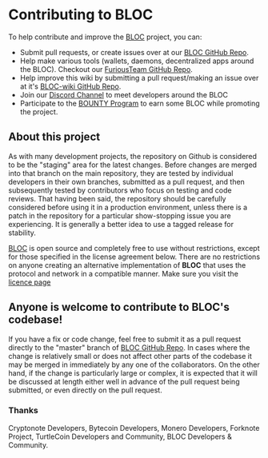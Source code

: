 # **Contributing to BLOC**

To help contribute and improve the [BLOC](https://bloc.money) project, you can:

* Submit pull requests, or create issues over at our [BLOC GitHub Repo](https://github.com/furiousteam/BLOC).
* Help make various tools (wallets, daemons, decentralized apps around the BLOC). Checkout our [FuriousTeam GitHub Repo](https://github.com/furiousteam).
* Help improve this wiki by submitting a pull request/making an issue over at it's [BLOC-wiki GitHub Repo](https://github.com/furiousteam/BLOC-wiki).
* Join our [Discord Channel](https://discord.gg/5Buudya) to meet developers around the BLOC
* Participate to the [BOUNTY Program](../guides/dashboard.md) to earn some BLOC while promoting the project.

## **About this project**

As with many development projects, the repository on Github is considered to be the "staging" area for the latest changes. Before changes are merged into that branch on the main repository, they are tested by individual developers in their own branches, submitted as a pull request, and then subsequently tested by contributors who focus on testing and code reviews. That having been said, the repository should be carefully considered before using it in a production environment, unless there is a patch in the repository for a particular show-stopping issue you are experiencing. It is generally a better idea to use a tagged release for stability.

[BLOC](https://bloc.money) is open source and completely free to use without restrictions, except for those specified in the license agreement below. There are no restrictions on anyone creating an alternative implementation of **BLOC** that uses the protocol and network in a compatible manner. Make sure you visit the [licence page](../about/Licence.md)

## **Anyone is welcome to contribute to BLOC's codebase!**
If you have a fix or code change, feel free to submit it as a pull request directly to the "master" branch of [BLOC GitHub Repo](https://github.com/furiousteam/BLOC). In cases where the change is relatively small or does not affect other parts of the codebase it may be merged in immediately by any one of the collaborators. On the other hand, if the change is particularly large or complex, it is expected that it will be discussed at length either well in advance of the pull request being submitted, or even directly on the pull request.

### **Thanks**
Cryptonote Developers, Bytecoin Developers, Monero Developers, Forknote Project, TurtleCoin Developers and Community, BLOC Developers & Community.